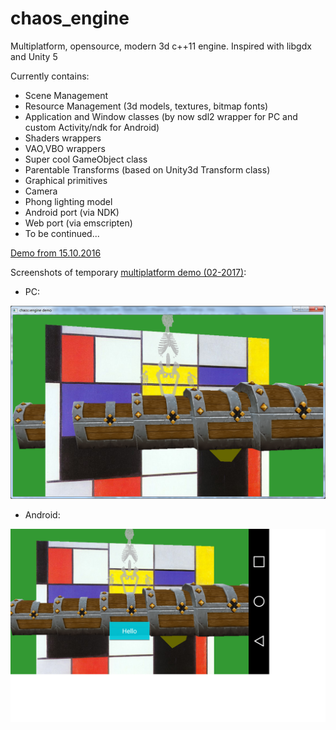 # chaos_engine
Multiplatform, opensource, modern 3d c++11 engine.
Inspired with libgdx and Unity 5



Currently contains:
* Scene Management
* Resource Management (3d models, textures, bitmap fonts)
* Application and Window classes (by now sdl2 wrapper for PC and custom Activity/ndk for Android)
* Shaders wrappers 
* VAO,VBO wrappers
* Super cool GameObject class
* Parentable Transforms (based on Unity3d Transform class)
* Graphical primitives
* Camera
* Phong lighting model
* Android port (via NDK)
* Web port (via emscripten)
* To be continued...   

[Demo from 15.10.2016](https://www.youtube.com/watch?v=oC3x1K8IRcs)

Screenshots of temporary [multiplatform demo (02-2017)](https://github.com/stawrocek/chaos_engine/tree/master/chaos_engine/examples/basic):

* PC:

![pc](https://raw.githubusercontent.com/stawrocek/chaos_engine/master/README_FILES/sc_21_02_2017_pc.png "PC")

* Android:

![android](https://raw.githubusercontent.com/stawrocek/chaos_engine/master/README_FILES/sc_21_02_2017_android.png "Android")




